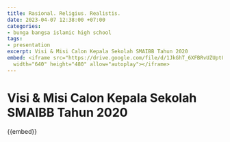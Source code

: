 ```yaml
---
title: Rasional. Religius. Realistis.
date: 2023-04-07 12:38:00 +07:00
categories:
- bunga bangsa islamic high school
tags:
- presentation
excerpt: Visi & Misi Calon Kepala Sekolah SMAIBB Tahun 2020
embed: <iframe src="https://drive.google.com/file/d/1JkGhT_6XFBRvUZUptUL_dmm0QFs7gnip/preview"
  width="640" height="480" allow="autoplay"></iframe>
---
```


# Visi & Misi Calon Kepala Sekolah SMAIBB Tahun 2020

{{embed}}